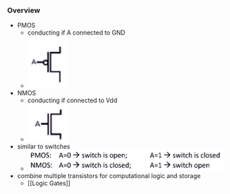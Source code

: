 ### Overview
+  PMOS
	+ conducting if A connected to GND
	+ ![](../../z_images/Pasted%20image%2020221009155112.png)
+ NMOS
	+ conducting if connected to Vdd
	+ ![](../../z_images/Pasted%20image%2020221009155119.png)
+ similar to switches
	+ ![](../../z_images/Pasted%20image%2020221009154554.png)
+ combine multiple transistors for computational logic and storage
	+ [[Logic Gates]]


